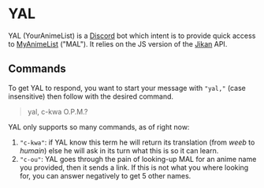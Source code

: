 # YAL

YAL (YourAnimeList) is a [Discord](https://discordapp.com/) bot which intent is to provide quick access to [MyAnimeList](https://myanimelist.net/) ("MAL"). It relies on the JS version of the [Jikan](https://jikan.moe/) API.

## Commands

To get YAL to respond, you want to start your message with `"yal,"` (case insensitive) then follow with the desired command.

> yal, c-kwa O.P.M.?

YAL only supports so many commands, as of right now:

1. `"c-kwa"`: if YAL know this term he will return its translation (from _weeb_ to _humain_) else he will ask in its turn what this is so it can learn.
0. `"c-ou"`: YAL goes through the pain of looking-up MAL for an anime name you provided, then it sends a link. If this is not what you where looking for, you can answer negatively to get 5 other names.
